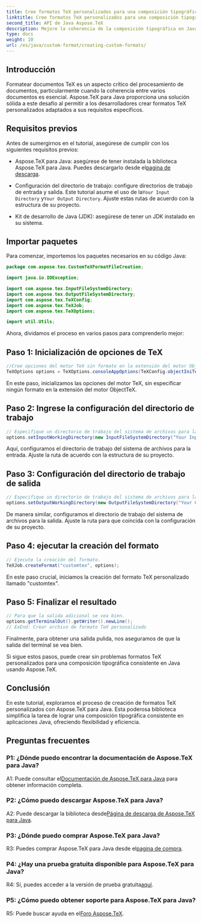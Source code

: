 ```yaml
---
title: Cree formatos TeX personalizados para una composición tipográfica coherente en Java
linktitle: Cree formatos TeX personalizados para una composición tipográfica coherente en Java
second_title: API de Java Aspose.TeX
description: Mejore la coherencia de la composición tipográfica en Java con Aspose.TeX. Cree formatos TeX personalizados sin esfuerzo.
type: docs
weight: 10
url: /es/java/custom-format/creating-custom-formats/
---
```

## Introducción

Formatear documentos TeX es un aspecto crítico del procesamiento de documentos, particularmente cuando la coherencia entre varios documentos es esencial. Aspose.TeX para Java proporciona una solución sólida a este desafío al permitir a los desarrolladores crear formatos TeX personalizados adaptados a sus requisitos específicos.

## Requisitos previos

Antes de sumergirnos en el tutorial, asegúrese de cumplir con los siguientes requisitos previos:

-  Aspose.TeX para Java: asegúrese de tener instalada la biblioteca Aspose.TeX para Java. Puedes descargarlo desde el[pagina de descarga](https://releases.aspose.com/tex/java/).

-  Configuración del directorio de trabajo: configure directorios de trabajo de entrada y salida. Este tutorial asume el uso de la`Your Input Directory` y`Your Output Directory`. Ajuste estas rutas de acuerdo con la estructura de su proyecto.

- Kit de desarrollo de Java (JDK): asegúrese de tener un JDK instalado en su sistema.

## Importar paquetes

Para comenzar, importemos los paquetes necesarios en su código Java:

```java
package com.aspose.tex.CustomTeXFormatFileCreation;

import java.io.IOException;

import com.aspose.tex.InputFileSystemDirectory;
import com.aspose.tex.OutputFileSystemDirectory;
import com.aspose.tex.TeXConfig;
import com.aspose.tex.TeXJob;
import com.aspose.tex.TeXOptions;

import util.Utils;
```

Ahora, dividamos el proceso en varios pasos para comprenderlo mejor:

## Paso 1: Inicialización de opciones de TeX

```java
//Cree opciones del motor TeX sin formato en la extensión del motor ObjectTeX.
TeXOptions options = TeXOptions.consoleAppOptions(TeXConfig.objectIniTeX());
```

En este paso, inicializamos las opciones del motor TeX, sin especificar ningún formato en la extensión del motor ObjectTeX.

## Paso 2: Ingrese la configuración del directorio de trabajo

```java
// Especifique un directorio de trabajo del sistema de archivos para la entrada.
options.setInputWorkingDirectory(new InputFileSystemDirectory("Your Input Directory"));
```

Aquí, configuramos el directorio de trabajo del sistema de archivos para la entrada. Ajuste la ruta de acuerdo con la estructura de su proyecto.

## Paso 3: Configuración del directorio de trabajo de salida

```java
// Especifique un directorio de trabajo del sistema de archivos para la salida.
options.setOutputWorkingDirectory(new OutputFileSystemDirectory("Your Output Directory"));
```

De manera similar, configuramos el directorio de trabajo del sistema de archivos para la salida. Ajuste la ruta para que coincida con la configuración de su proyecto.

## Paso 4: ejecutar la creación del formato

```java
// Ejecute la creación del formato.
TeXJob.createFormat("customtex", options);
```

En este paso crucial, iniciamos la creación del formato TeX personalizado llamado "customtex".

## Paso 5: Finalizar el resultado

```java
// Para que la salida adicional se vea bien.
options.getTerminalOut().getWriter().newLine();
// ExEnd: Crear archivo de formato TeX personalizado
```

Finalmente, para obtener una salida pulida, nos aseguramos de que la salida del terminal se vea bien.

Si sigue estos pasos, puede crear sin problemas formatos TeX personalizados para una composición tipográfica consistente en Java usando Aspose.TeX.

## Conclusión

En este tutorial, exploramos el proceso de creación de formatos TeX personalizados con Aspose.TeX para Java. Esta poderosa biblioteca simplifica la tarea de lograr una composición tipográfica consistente en aplicaciones Java, ofreciendo flexibilidad y eficiencia.

## Preguntas frecuentes

### P1: ¿Dónde puedo encontrar la documentación de Aspose.TeX para Java?

 A1: Puede consultar el[Documentación de Aspose.TeX para Java](https://reference.aspose.com/tex/java/) para obtener información completa.

### P2: ¿Cómo puedo descargar Aspose.TeX para Java?

 A2: Puede descargar la biblioteca desde[Página de descarga de Aspose.TeX para Java](https://releases.aspose.com/tex/java/).

### P3: ¿Dónde puedo comprar Aspose.TeX para Java?

 R3: Puedes comprar Aspose.TeX para Java desde el[pagina de compra](https://purchase.aspose.com/buy).

### P4: ¿Hay una prueba gratuita disponible para Aspose.TeX para Java?

 R4: Sí, puedes acceder a la versión de prueba gratuita[aquí](https://releases.aspose.com/).

### P5: ¿Cómo puedo obtener soporte para Aspose.TeX para Java?

 R5: Puede buscar ayuda en el[Foro Aspose.TeX](https://forum.aspose.com/c/tex/47).